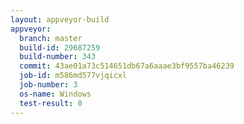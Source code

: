 ```yaml
---
layout: appveyor-build
appveyor:
  branch: master
  build-id: 29687259
  build-number: 343
  commit: 43ae01a73c514651db67a6aaae3bf9557ba46239
  job-id: m586md577vjqicxl
  job-number: 3
  os-name: Windows
  test-result: 0
---
```

